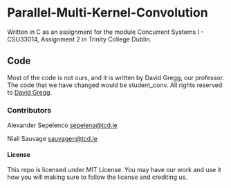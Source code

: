 # Parallel-Multi-Kernel-Convolution

Written in C as an assignment for the module 
Concurrent Systems I - CSU33014, Assignment 2 in Trinity College Dublin.

## Code

Most of the code is not ours, and it is written by David Gregg, our professor.
The code that we have changed would be student\_conv. 
All rights reserved to [David Gregg](https://www.scss.tcd.ie/David.Gregg/).

### Contributors

Alexander Sepelenco [sepelena@tcd.ie](mailto:sepelena@tcd.ie)

Niall Sauvage [sauvagen@tcd.ie](mailto:sauvagen@tcd.ie)

#### License

This repo is licensed under MIT License. You may have our work
and use it how you will making sure to follow the license and 
crediting us. 
